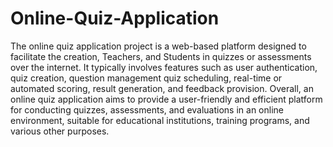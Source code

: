 # Online-Quiz-Application

The online quiz application project is a web-based platform designed to facilitate the creation, Teachers, and Students in quizzes or assessments over the internet. It typically involves features such as user authentication, quiz creation, question management quiz scheduling, real-time or automated scoring, result generation, and feedback provision.
Overall, an online quiz application aims to provide a user-friendly and efficient platform for conducting quizzes, assessments, and evaluations in an online environment, suitable for educational institutions, training programs, and various other purposes.
